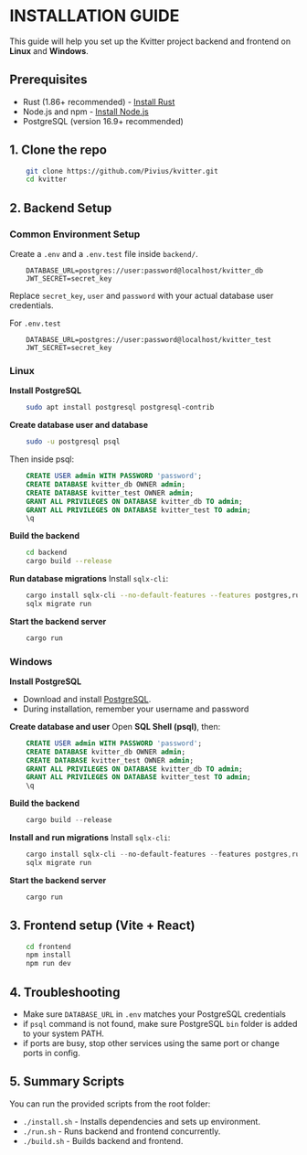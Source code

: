 # INSTALLATION GUIDE

This guide will help you set up the Kvitter project backend and frontend on **Linux** and **Windows**.

## Prerequisites

- Rust (1.86+ recommended) - [Install Rust](https://rustup.rs/)
- Node.js and npm - [Install Node.js](https://nodejs.org/)
- PostgreSQL (version 16.9+ recommended)

## 1. Clone the repo

```bash
	git clone https://github.com/Pivius/kvitter.git
	cd kvitter
```

## 2. Backend Setup

### Common Environment Setup

Create a `.env` and a `.env.test` file inside `backend/`.
```env
	DATABASE_URL=postgres://user:password@localhost/kvitter_db
	JWT_SECRET=secret_key
```
Replace `secret_key`, `user` and `password` with your actual database user credentials.

For `.env.test`
```env
	DATABASE_URL=postgres://user:password@localhost/kvitter_test
	JWT_SECRET=secret_key
```

### Linux

**Install PostgreSQL**
```bash
	sudo apt install postgresql postgresql-contrib
```

**Create database user and database**
```bash
	sudo -u postgresql psql
```
Then inside psql:
```sql
	CREATE USER admin WITH PASSWORD 'password';
	CREATE DATABASE kvitter_db OWNER admin;
	CREATE DATABASE kvitter_test OWNER admin;
	GRANT ALL PRIVILEGES ON DATABASE kvitter_db TO admin;
	GRANT ALL PRIVILEGES ON DATABASE kvitter_test TO admin;
	\q
```

**Build the backend**
```bash
	cd backend
	cargo build --release
```

**Run database migrations**
Install `sqlx-cli`:
```bash
	cargo install sqlx-cli --no-default-features --features postgres,rustls
	sqlx migrate run
```

**Start the backend server**
```bash
	cargo run
```

### Windows

**Install PostgreSQL**
- Download and install [PostgreSQL](https://www.postgresql.org/download/windows/).
- During installation, remember your username and password

**Create database and user**
Open **SQL Shell (psql)**, then:
```sql
	CREATE USER admin WITH PASSWORD 'password';
	CREATE DATABASE kvitter_db OWNER admin;
	CREATE DATABASE kvitter_test OWNER admin;
	GRANT ALL PRIVILEGES ON DATABASE kvitter_db TO admin;
	GRANT ALL PRIVILEGES ON DATABASE kvitter_test TO admin;
	\q
```

**Build the backend**
```powershell
	cargo build --release
```

**Install and run migrations**
Install `sqlx-cli`:
```powershell
	cargo install sqlx-cli --no-default-features --features postgres,rustls
	sqlx migrate run
```

**Start the backend server**
```powershell
	cargo run
```

## 3. Frontend setup (Vite + React)

```bash
	cd frontend
	npm install
	npm run dev
```

## 4. Troubleshooting

- Make sure `DATABASE_URL` in `.env` matches your PostgreSQL credentials
- if `psql` command is not found, make sure PostgreSQL `bin` folder is added to your system PATH.
- if ports are busy, stop other services using the same port or change ports in config.

## 5. Summary Scripts

You can run the provided scripts from the root folder:
- `./install.sh` - Installs dependencies and sets up environment.
- `./run.sh` - Runs backend and frontend concurrently.
- `./build.sh` - Builds backend and frontend.